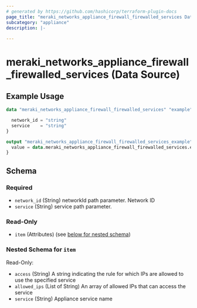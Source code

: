 ```yaml
---
# generated by https://github.com/hashicorp/terraform-plugin-docs
page_title: "meraki_networks_appliance_firewall_firewalled_services Data Source - terraform-provider-meraki"
subcategory: "appliance"
description: |-
  
---
```


# meraki_networks_appliance_firewall_firewalled_services (Data Source)



## Example Usage

```terraform
data "meraki_networks_appliance_firewall_firewalled_services" "example" {

  network_id = "string"
  service    = "string"
}

output "meraki_networks_appliance_firewall_firewalled_services_example" {
  value = data.meraki_networks_appliance_firewall_firewalled_services.example.item
}
```

<!-- schema generated by tfplugindocs -->
## Schema

### Required

- `network_id` (String) networkId path parameter. Network ID
- `service` (String) service path parameter.

### Read-Only

- `item` (Attributes) (see [below for nested schema](#nestedatt--item))

<a id="nestedatt--item"></a>
### Nested Schema for `item`

Read-Only:

- `access` (String) A string indicating the rule for which IPs are allowed to use the specified service
- `allowed_ips` (List of String) An array of allowed IPs that can access the service
- `service` (String) Appliance service name
